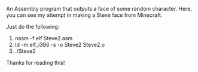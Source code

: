 An Assembly program that outputs a face of some random character. Here, you can see my attempt in making a Steve face from Minecraft.

Just do the following:
1. nasm -f elf Steve2.asm
2. ld -m elf_i386 -s -o Steve2 Steve2.o
3. ./Steve2

Thanks for reading this!
